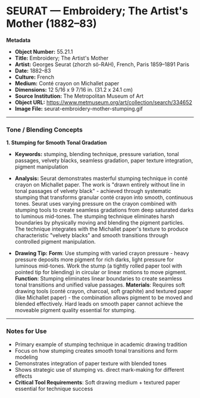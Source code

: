 # SEURAT — Embroidery; The Artist's Mother (1882–83)

**Metadata**  
- **Object Number:** 55.21.1  
- **Title:** Embroidery; The Artist's Mother  
- **Artist:** Georges Seurat (zhorzh sö-RAH), French, Paris 1859–1891 Paris  
- **Date:** 1882–83  
- **Culture:** French  
- **Medium:** Conté crayon on Michallet paper  
- **Dimensions:** 12 5/16 x 9 7/16 in. (31.2 x 24.1 cm)  
- **Source Institution:** The Metropolitan Museum of Art  
- **Object URL:** https://www.metmuseum.org/art/collection/search/334652  
- **Image File:** seurat-embroidery-mother-stumping.gif  

---

### Tone / Blending Concepts

**1. Stumping for Smooth Tonal Gradation**  
- **Keywords:** stumping, blending technique, pressure variation, tonal passages, velvety blacks, seamless gradation, paper texture integration, pigment manipulation

- **Analysis:** Seurat demonstrates masterful stumping technique in conté crayon on Michallet paper. The work is "drawn entirely without line in tonal passages of velvety black" - achieved through systematic stumping that transforms granular conté crayon into smooth, continuous tones. Seurat uses varying pressure on the crayon combined with stumping tools to create seamless gradations from deep saturated darks to luminous mid-tones. The stumping technique eliminates harsh boundaries by physically moving and blending the pigment particles. The technique integrates with the Michallet paper's texture to produce characteristic "velvety blacks" and smooth transitions through controlled pigment manipulation.

- **Drawing Tip:** **Form**: Use stumping with varied crayon pressure - heavy pressure deposits more pigment for rich darks, light pressure for luminous mid-tones. Work the stump (a tightly rolled paper tool with pointed tip for blending) in circular or linear motions to move pigment. **Function**: Stumping eliminates linear boundaries to create seamless tonal transitions and unified value passages. **Materials**: Requires soft drawing tools (conté crayon, charcoal, soft graphite) and textured paper (like Michallet paper) - the combination allows pigment to be moved and blended effectively. Hard leads on smooth paper cannot achieve the moveable pigment quality essential for stumping.  

---

### Notes for Use
- Primary example of stumping technique in academic drawing tradition
- Focus on how stumping creates smooth tonal transitions and form modeling
- Demonstrates integration of paper texture with blended tones
- Shows strategic use of stumping vs. direct mark-making for different effects
- **Critical Tool Requirements**: Soft drawing medium + textured paper essential for technique success
